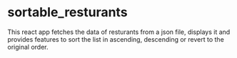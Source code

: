# sortable_resturants
This react app fetches the data of resturants from a json file, displays it and provides features to sort the list in ascending, descending or revert to the original order.

